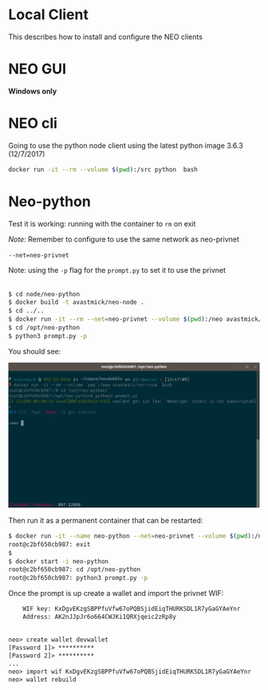 # Local Client

This describes how to install and configure the NEO clients

# NEO GUI

**Windows only**

# NEO cli

Going to use the python node client using the latest python image 3.6.3 (12/7/2017)

```bash
docker run -it --rm --volume $(pwd):/src python  bash
```

# Neo-python

Test it is working: running with the container to ``rm`` on exit

*Note:* Remember to configure to use the same network as neo-privnet

``--net=neo-privnet``

Note: using the ``-p`` flag for the ``prompt.py`` to set it to use the privnet

```bash

$ cd node/neo-python
$ docker build -t avastmick/neo-node .
$ cd ../..
$ docker run -it --rm --net=neo-privnet --volume $(pwd):/neo avastmick/neo-node  bash
$ cd /opt/neo-python
$ python3 prompt.py -p

```

You should see:

![neo-python](../img/neo-python-sync.png) 


Then run it as a permanent container that can be restarted:

```bash
$ docker run -it --name neo-python --net=neo-privnet --volume $(pwd):/neo avastmick/neo-node  bash
root@c2bf650cb987: exit
$
$ docker start -i neo-python
root@c2bf650cb987: cd /opt/neo-python  
root@c2bf650cb987: python3 prompt.py -p

```

Once the prompt is up create a wallet and import the privnet WIF:

```
    WIF key: KxDgvEKzgSBPPfuVfw67oPQBSjidEiqTHURKSDL1R7yGaGYAeYnr
    Address: AK2nJJpJr6o664CWJKi1QRXjqeic2zRp8y
```

```

neo> create wallet devwallet
[Password 1]> **********
[Password 2]> **********
...
neo> import wif KxDgvEKzgSBPPfuVfw67oPQBSjidEiqTHURKSDL1R7yGaGYAeYnr
neo> wallet rebuild

```


    
